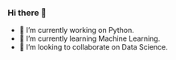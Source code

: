 ### Hi there 👋

- 🔭 I’m currently working on Python.
- 🌱 I’m currently learning Machine Learning.
- 👯 I’m looking to collaborate on Data Science.

<!--
**Mau255/Mau255** is a ✨ _special_ ✨ repository because its `README.md` (this file) appears on your GitHub profile.

Here are some ideas to get you started:

- 🔭 I’m currently working on ...
- 🌱 I’m currently learning ...
- 👯 I’m looking to collaborate on ...
- 🤔 I’m looking for help with ...
- 💬 Ask me about ...
- 📫 How to reach me: ...
- 😄 Pronouns: ...
- ⚡ Fun fact: ...
-->
